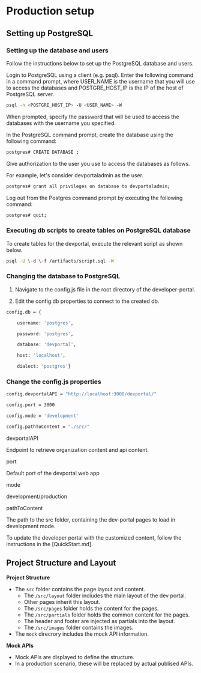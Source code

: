 Production setup
================

Setting up PostgreSQL
---------------------

### Setting up the database and users

Follow the instructions below to set up the PostgreSQL database and users.

Login to PostgreSQL using a client (e.g. psql). Enter the following command in a command prompt, where USER\_NAME is the username that you will use to access the databases and POSTGRE\_HOST\_IP is the IP of the host of PostgreSQL server.
```bash
psql -h <POSTGRE_HOST_IP> -U <USER_NAME> -W
```

When prompted, specify the password that will be used to access the databases with the username you specified.

In the PostgreSQL command prompt, create the database using the following command:
```bash
postgres# CREATE DATABASE ;
```

Give authorization to the user you use to access the databases as follows.

For example, let's consider devportaladmin as the user.

```bash
postgres# grant all privileges on database to devportaladmin;
```

Log out from the Postgres command prompt by executing the following command:

```bash
postgres# quit;
```

### Executing db scripts to create tables on PostgreSQL database

To create tables for the devportal, execute the relevant script as shown below.

```bash
psql -U \-d \-f /artifacts/script.sql -W
```


### Changing the database to PostgreSQL

1.  Navigate to the config.js file in the root directory of the developer-portal.
    
2.  Edit the config.db properties to connect to the created db.
    
```bash
config.db = {

    username: 'postgres',

    password: 'postgres',

    database: 'devportal',

    host: 'localhost',

    dialect: 'postgres'}
```

### Change the config.js properties

```bash
config.devportalAPI = "http://localhost:3000/devportal/"

config.port = 3000

config.mode = 'development'

config.pathToContent = "./src/"
```

devportalAPI

Endpoint to retrieve organization content and api content.

port

Default port of the devportal web app

mode

development/production

pathToContent

The path to the src folder, containing the dev-portal pages to load in development mode.

To update the developer portal with the customized content, follow the instructions in the [QuickStart.md].



## Project Structure and Layout

**Project Structure**
   - The `src` folder contains the page layout and content.
        - The `/src/layout` folder includes the main layout of the dev portal.
        - Other pages inherit this layout.
        - The `/src/pages` folder holds the content for the pages.
        - The `/src/partials` folder holds the common content for the pages.
        - The header and footer are injected as partials into the layout.
        - The `/src/images` folder contains the images.
   - The `mock` direcrory includes the mock API information.
  
**Mock APIs**
   - Mock APIs are displayed to define the structure.
   - In a production scenario, these will be replaced by actual publised APIs.

